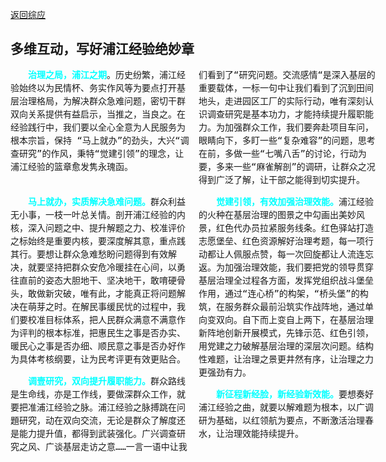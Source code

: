 [返回综应](综应.md)

<!DOCTYPE html>
<html>
<head>
    <meta name="viewport" content="width=device-width, initial-scale=1.0">
    <link rel="stylesheet" type="text/css" href="style.css"><!--导入基本样式-->
    <link rel="stylesheet" type="text/css" href="indexlist.css"><!--导入目录脚本列表样式-->
</head>
<body>
    <div class="container" id="tableOfContents"></div><!--导入目录-->
    <script src="index.js"></script><!--导入目录脚本-->
	<style>
	   .article {
			font-family: monospace; /* 使用 monospace 字体 */
			line-height: 1.5; /* 每行的行高 */
			text-indent: 2em;
		}
        b {
	        color:cyan;
        }   
		@media screen and (max-width: 659px) {
			.article {
				width:20em; /* 设置每行的宽度 */			
				column-count: 1;
			}
		}
		@media screen and (min-width: 660px) {
			.article {
				width:42em; /* 设置每行的宽度 */				
				column-count: 2;
			}
		}
	</style>		
</body>
</html>

## 多维互动，写好浦江经验绝妙章


<div class="article"><b>治理之局，浦江之期</b>。历史纷繁，浦江经验始终以为民情杯、务实作风等为要点打开基层治理格局，为解决群众急难问题，密切干群双向关系提供有益启示，当推之，当良之。在经验践行中，我们要以全心全意为人民服务为根本宗旨，保持 “马上就办”的劲头，大兴“调查研究”的作风，秉特“觉建引领”的理念，让浦江经验的篮章愈发隽永瑰函。<br><br>

<b>马上就办，实质解决急难问题。</b>群众利益无小事，一枝一叶总关情。剖开浦江经验的内核，深入问题之中、提升解题之力、校准评价之标始终是重要内核，要深度解其意，重点践其行。要想让群众急难愁盼问题得到有效解决，就要坚持把群众安危冷暖挂在心间，以勇往直前的姿态大胆地干、坚决地干，敢唷硬骨头，敢做新灾破，唯有此，才能真正将问题解决在萌芽之时。在解民事缓民忧的过程中，我们要校准目标体系，把人民群众满意不满意作为评判的根本标准，把惠民生之事是否办实、暖民心之事是否办细、顺民意之事是否办好作为具体考核纲要，让为民考评更有效更贴合。

<b>调壹研究，双向提升履职能力。</b>群众路线是生命线，亦是工作线，要做深群众工作，就要把准浦江经验之脉。浦江经验之脉搏跳在问題研究，动在双向交流，无论是群众了解度还是能力提升值，都得到武装强化。广兴调查研究之风、广谈基层走访之意……一言一语中让我们看到了“研究问题。交流感情“是深入基层的重要载体，一标一句中让我们看到了沉到田间地头，走进园区工厂的实际行动，唯有深刻认识调查研究是基本功力，才能持续提升履职能力。为加强群众工作，我们要奔赴项目车问，眼睛向下，多盯一些“复杂难容”的问题，思考在前，多做一些“七嘴八舌”的讨论，行动为要，多来一些“麻雀解剖”的调研，让群众之况得到广泛了解，让干部之能得到切实提升。

<b>觉建引领，有效加强治理效能。</b>浦江经验的火种在基层治理的图景之中勾画出美妙风景，红色代办员拉紧服务线条。红色驿站打造志愿堡垒、红色资源解好治理考题，每一项行动都让人佩服点赞，每一次回旋都让人流连忘返。为加强治理效能，我们要把党的领导贯穿基层治理全过程各方面，发挥党组织战斗堡垒作用，通过“连心桥”的构架，“桥头堡”的构筑，在服务群众最前沿筑实作战阵地，通过单向变双向。自下而上变自上两下，在基层治理新阵地创新开展模式，先锋示范、红色引领，用党建之力破解基层治理的深层次问题。结构性难题，让治理之景更井然有序，让治理之力更强劲有力。

<b>新征程新经脸，新经验新效能。</b>要想奏好浦江经验之曲，就要以解难题为根本，以广调研为基础，以红领航为要点，不断激活治理春水，让治理效能持续提升。
</div>



